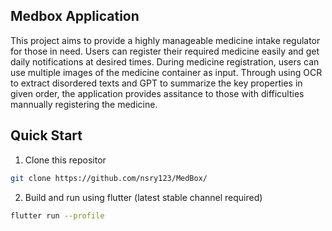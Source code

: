 ## Medbox Application

This project aims to provide a highly manageable medicine intake regulator for those in need. Users can register their required medicine easily and get daily notifications at desired times. During medicine registration, users can use multiple images of the medicine container as input. Through using OCR to extract disordered texts and GPT to summarize the key properties in given order, the application provides assitance to those with difficulties mannually registering the medicine. 

## Quick Start
1. Clone this repositor
```bash
git clone https://github.com/nsry123/MedBox/
```
2.  Build and run using flutter (latest stable channel required)

```bash
flutter run --profile
```
